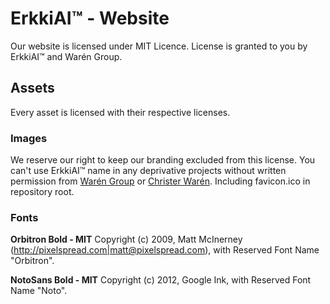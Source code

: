 # ErkkiAI™ - Website

Our website is licensed under MIT Licence. License is granted to you by ErkkiAI™ and Warén Group.

## Assets
Every asset is licensed with their respective licenses.

### Images
We reserve our right to keep our branding excluded from this license. You can't use ErkkiAI™ name in any deprivative projects without written permission from [Warén Group](https://waren.io) or [Christer Warén](https://christerwaren.fi). Including favicon.ico in repository root.

### Fonts

**Orbitron Bold - MIT**
Copyright (c) 2009, Matt McInerney (<http://pixelspread.com|matt@pixelspread.com>),
with Reserved Font Name "Orbitron".

**NotoSans Bold - MIT**
Copyright (c) 2012, Google Ink,
with Reserved Font Name  "Noto".
